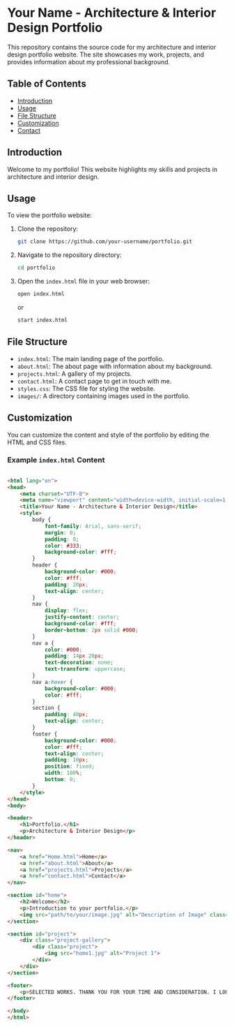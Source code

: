 # Your Name - Architecture & Interior Design Portfolio

This repository contains the source code for my architecture and interior design portfolio website. The site showcases my work, projects, and provides information about my professional background.

## Table of Contents

- [Introduction](#introduction)
- [Usage](#usage)
- [File Structure](#file-structure)
- [Customization](#customization)
- [Contact](#contact)

## Introduction

Welcome to my portfolio! This website highlights my skills and projects in architecture and interior design.

## Usage

To view the portfolio website:

1. Clone the repository:
    ```bash
    git clone https://github.com/your-username/portfolio.git
    ```
2. Navigate to the repository directory:
    ```bash
    cd portfolio
    ```
3. Open the `index.html` file in your web browser:
    ```bash
    open index.html
    ```
    or
    ```bash
    start index.html
    ```

## File Structure

- `index.html`: The main landing page of the portfolio.
- `about.html`: The about page with information about my background.
- `projects.html`: A gallery of my projects.
- `contact.html`: A contact page to get in touch with me.
- `styles.css`: The CSS file for styling the website.
- `images/`: A directory containing images used in the portfolio.

## Customization

You can customize the content and style of the portfolio by editing the HTML and CSS files.

### Example `index.html` Content

```html

<html lang="en">
<head>
    <meta charset="UTF-8">
    <meta name="viewport" content="width=device-width, initial-scale=1.0">
    <title>Your Name - Architecture & Interior Design</title>
    <style>
        body {
            font-family: Arial, sans-serif;
            margin: 0;
            padding: 0;
            color: #333;
            background-color: #fff;
        }
        header {
            background-color: #000;
            color: #fff;
            padding: 20px;
            text-align: center;
        }
        nav {
            display: flex;
            justify-content: center;
            background-color: #fff;
            border-bottom: 2px solid #000;
        }
        nav a {
            color: #000;
            padding: 14px 20px;
            text-decoration: none;
            text-transform: uppercase;
        }
        nav a:hover {
            background-color: #000;
            color: #fff;
        }
        section {
            padding: 40px;
            text-align: center;
        }
        footer {
            background-color: #000;
            color: #fff;
            text-align: center;
            padding: 10px;
            position: fixed;
            width: 100%;
            bottom: 0;
        }
    </style>
</head>
<body>

<header>
    <h1>Portfolio.</h1>
    <p>Architecture & Interior Design</p>
</header>

<nav>
    <a href="Home.html">Home</a>
    <a href="about.html">About</a>
    <a href="projects.html">Projects</a>
    <a href="contact.html">Contact</a>
</nav>

<section id="home">
    <h2>Welcome</h2>
    <p>Introduction to your portfolio.</p>
    <img src="path/to/your/image.jpg" alt="Description of Image" class="home-image">
</section>

<section id="project">
    <div class="project-gallery">
        <div class="project">
            <img src="home1.jpg" alt="Project 1">
        </div>
    </div>
</section>

<footer>
    <p>SELECTED WORKS. THANK YOU FOR YOUR TIME AND CONSIDERATION. I LOOK FORWARD TO HEARING FROM YOU SOON.</p>
</footer>

</body>
</html>
